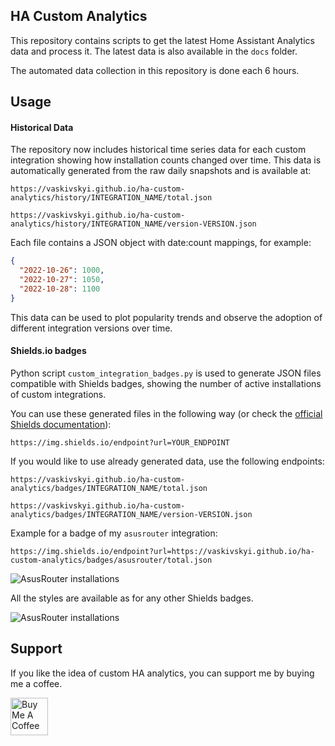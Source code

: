 ## HA Custom Analytics

This repository contains scripts to get the latest Home Assistant Analytics data and process it. The latest data is also available in the `docs` folder.

The automated data collection in this repository is done each 6 hours.

## Usage

#### Historical Data

The repository now includes historical time series data for each custom integration showing how installation counts changed over time. This data is automatically generated from the raw daily snapshots and is available at:

```
https://vaskivskyi.github.io/ha-custom-analytics/history/INTEGRATION_NAME/total.json

https://vaskivskyi.github.io/ha-custom-analytics/history/INTEGRATION_NAME/version-VERSION.json
```

Each file contains a JSON object with date:count mappings, for example:
```json
{
  "2022-10-26": 1000,
  "2022-10-27": 1050,
  "2022-10-28": 1100
}
```

This data can be used to plot popularity trends and observe the adoption of different integration versions over time.

#### Shields.io badges

Python script `custom_integration_badges.py` is used to generate JSON files compatible with Shields badges, showing the number of active installations of custom integrations.

You can use these generated files in the following way (or check the [official Shields documentation](https://shields.io/endpoint)):

```
https://img.shields.io/endpoint?url=YOUR_ENDPOINT
```

If you would like to use already generated data, use the following endpoints:

```
https://vaskivskyi.github.io/ha-custom-analytics/badges/INTEGRATION_NAME/total.json

https://vaskivskyi.github.io/ha-custom-analytics/badges/INTEGRATION_NAME/version-VERSION.json
```

Example for a badge of my `asusrouter` integration:

```
https://img.shields.io/endpoint?url=https://vaskivskyi.github.io/ha-custom-analytics/badges/asusrouter/total.json
```

![AsusRouter installations](https://img.shields.io/endpoint?url=https://vaskivskyi.github.io/ha-custom-analytics/badges/asusrouter/total.json)

All the styles are available as for any other Shields badges.

![AsusRouter installations](https://img.shields.io/endpoint?url=https://vaskivskyi.github.io/ha-custom-analytics/badges/asusrouter/total.json&style=for-the-badge&color=yellow&labelColor=blue)

## Support

If you like the idea of custom HA analytics, you can support me by buying me a coffee.

<a href="https://www.buymeacoffee.com/vaskivskyi" target="_blank"><img src="https://cdn.buymeacoffee.com/buttons/v2/default-blue.png" alt="Buy Me A Coffee" style="height: 60px !important;"></a>
